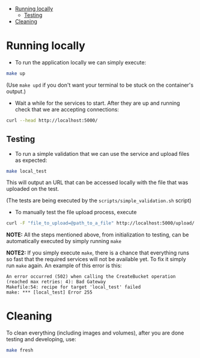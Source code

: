 
<!-- vim-markdown-toc GFM -->

* [Running locally](#running-locally)
    * [Testing](#testing)
* [Cleaning](#cleaning)

<!-- vim-markdown-toc -->

# Running locally

- To run the application locally we can simply execute:

```bash
make up
```

(Use `make upd` if you don't want your terminal to be stuck on the container's output.)

- Wait a while for the services to start. After they are up and running check that we are accepting connections:

```bash
curl --head http://localhost:5000/
```

## Testing

- To run a simple validation that we can use the service and upload files as expected:

```bash
make local_test
```

This will output an URL that can be accessed locally with the file that was uploaded on the test.

(The tests are being executed by the `scripts/simple_validation.sh` script)

- To manually test the file upload process, execute

```bash
curl -F "file_to_upload=@path_to_a_file" http://localhost:5000/upload/
```

**NOTE:** All the steps mentioned above, from initialization to testing, can be automatically executed by simply running `make`

**NOTE2:** If you simply execute `make`, there is a chance that everything runs so fast that the required services will not be available yet. To fix it simply run `make` again. An example of this error is this:

```
An error occurred (502) when calling the CreateBucket operation (reached max retries: 4): Bad Gateway
Makefile:54: recipe for target 'local_test' failed
make: *** [local_test] Error 255
```

# Cleaning

To clean everything (including images and volumes), after you are done testing and developing, use:

```bash
make fresh
```

